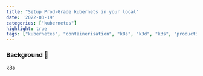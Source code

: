 ```yaml
---
title: "Setup Prod-Grade kubernets in your local"
date: '2022-03-19'
categories: ["kubernetes"]
highlight: true
tags: ["kubernetes", "containerisation", "k8s", "k3d", "k3s", "production k3d"]
---
```

### Background 📃

k8s
